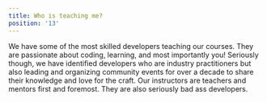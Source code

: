 ```yaml
---
title: Who is teaching me?
position: '13'
---
```

We have some of the most skilled developers teaching our courses. They are passionate about coding, learning, and most importantly you! Seriously though, we have identified developers who are industry practitioners but also leading and organizing community events for over a decade to share their knowledge and love for the craft. Our instructors are teachers and mentors first and foremost. They are also seriously bad ass developers.
